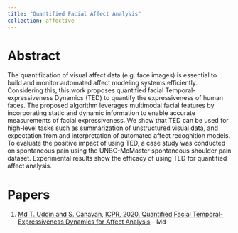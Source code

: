 ```yaml
---
title: "Quantified Facial Affect Analysis"
collection: affective
---
```


# Abstract
The quantification of visual affect data (e.g. face images) is essential to build and monitor automated affect modeling systems efficiently. Considering this, this work proposes quantified facial Temporal-expressiveness Dynamics (TED) to quantify the expressiveness of human faces. The proposed algorithm leverages multimodal facial features by incorporating static and dynamic information to enable accurate measurements of facial expressiveness. We show that TED can be used for high-level tasks such as summarization of unstructured visual data, and expectation from and interpretation of automated affect recognition models. To evaluate the positive impact of using TED, a case study was conducted on spontaneous pain using the UNBC-McMaster spontaneous shoulder pain dataset. Experimental results show the efficacy of using TED for quantified affect analysis.

# Papers
1. [Md T. Uddin and S. Canavan, ICPR, 2020. Quantified Facial Temporal-Expressiveness Dynamics for Affect Analysis](/files/TED_ICPR_2020.pdf) - Md 